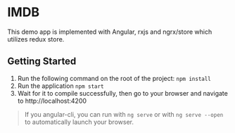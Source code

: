 # IMDB 
This demo app is implemented with Angular, rxjs and ngrx/store which utilizes redux store.

## Getting Started
1. Run the following command on the root of the project:
```npm install```
1. Run the application
```npm start```
1. Wait for it to compile successfully, then go to your browser and navigate to http://localhost:4200
>If you angular-cli, you can run with ```ng serve``` or with ```ng serve --open``` to automatically launch your browser.
